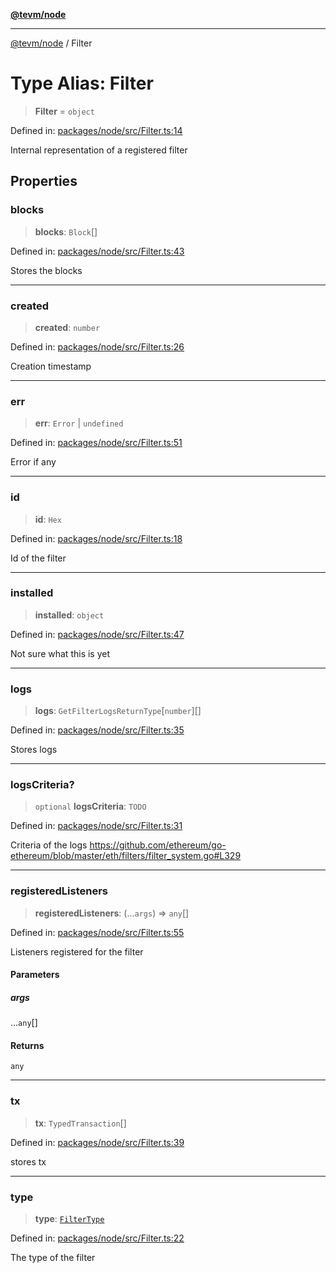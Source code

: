 [**@tevm/node**](../README.md)

***

[@tevm/node](../globals.md) / Filter

# Type Alias: Filter

> **Filter** = `object`

Defined in: [packages/node/src/Filter.ts:14](https://github.com/evmts/tevm-monorepo/blob/main/packages/node/src/Filter.ts#L14)

Internal representation of a registered filter

## Properties

### blocks

> **blocks**: `Block`[]

Defined in: [packages/node/src/Filter.ts:43](https://github.com/evmts/tevm-monorepo/blob/main/packages/node/src/Filter.ts#L43)

Stores the blocks

***

### created

> **created**: `number`

Defined in: [packages/node/src/Filter.ts:26](https://github.com/evmts/tevm-monorepo/blob/main/packages/node/src/Filter.ts#L26)

Creation timestamp

***

### err

> **err**: `Error` \| `undefined`

Defined in: [packages/node/src/Filter.ts:51](https://github.com/evmts/tevm-monorepo/blob/main/packages/node/src/Filter.ts#L51)

Error if any

***

### id

> **id**: `Hex`

Defined in: [packages/node/src/Filter.ts:18](https://github.com/evmts/tevm-monorepo/blob/main/packages/node/src/Filter.ts#L18)

Id of the filter

***

### installed

> **installed**: `object`

Defined in: [packages/node/src/Filter.ts:47](https://github.com/evmts/tevm-monorepo/blob/main/packages/node/src/Filter.ts#L47)

Not sure what this is yet

***

### logs

> **logs**: `GetFilterLogsReturnType`\[`number`\][]

Defined in: [packages/node/src/Filter.ts:35](https://github.com/evmts/tevm-monorepo/blob/main/packages/node/src/Filter.ts#L35)

Stores logs

***

### logsCriteria?

> `optional` **logsCriteria**: `TODO`

Defined in: [packages/node/src/Filter.ts:31](https://github.com/evmts/tevm-monorepo/blob/main/packages/node/src/Filter.ts#L31)

Criteria of the logs
https://github.com/ethereum/go-ethereum/blob/master/eth/filters/filter_system.go#L329

***

### registeredListeners

> **registeredListeners**: (...`args`) => `any`[]

Defined in: [packages/node/src/Filter.ts:55](https://github.com/evmts/tevm-monorepo/blob/main/packages/node/src/Filter.ts#L55)

Listeners registered for the filter

#### Parameters

##### args

...`any`[]

#### Returns

`any`

***

### tx

> **tx**: `TypedTransaction`[]

Defined in: [packages/node/src/Filter.ts:39](https://github.com/evmts/tevm-monorepo/blob/main/packages/node/src/Filter.ts#L39)

stores tx

***

### type

> **type**: [`FilterType`](FilterType.md)

Defined in: [packages/node/src/Filter.ts:22](https://github.com/evmts/tevm-monorepo/blob/main/packages/node/src/Filter.ts#L22)

The type of the filter
